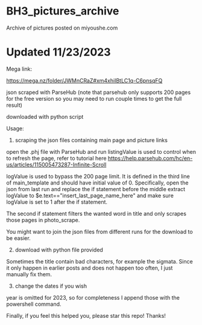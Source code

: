 # BH3_pictures_archive
Archive of pictures posted on miyoushe.com
# Updated 11/23/2023
Mega link:

https://mega.nz/folder/JWMnCRaZ#xm4xhiIBtLC1q-C6pnsqFQ

json scraped with ParseHub (note that parsehub only supports 200 pages for the free version so you may need to run couple times to get the full result)

downloaded with python script

Usage:

1) scraping the json files containing main page and picture links

open the .phj file with ParseHub and run
listingValue is used to control when to refresh the page, refer to tutorial here 
https://help.parsehub.com/hc/en-us/articles/115005473287-Infinite-Scroll

logValue is used to bypass the 200 page limit. It is defined in the third line of main_template and should have initial value of 0. Specifically, open the json from last run and replace the if statement before the middle extract logValue to $e.text=="insert_last_page_name_here" and make sure logValue is set to 1 after the if statement.

The second if statement filters the wanted word in title and only scrapes those pages in photo_scrape.

You might want to join the json files from different runs for the download to be easier.

2) download with python file provided

Sometimes the title contain bad characters, for example the sigmata. Since it only happen in earlier posts and does not happen too often, I just manually fix them.

3) change the dates if you wish

year is omitted for 2023, so for completeness I append those with the powershell command.

Finally, if you feel this helped you, please star this repo! Thanks!
